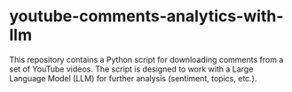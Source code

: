 # youtube-comments-analytics-with-llm
This repository contains a Python script for downloading comments from a set of YouTube videos. The script is designed to work with a Large Language Model (LLM) for further analysis (sentiment, topics, etc.).
